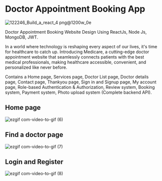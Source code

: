 # Doctor Appointment Booking App 
![122246_Build_a_react_4 png@1200w_0e](https://github.com/josuecross/website-with-node-Express/assets/85675115/152dc666-e6ef-40f9-b887-22680714ebe3)

Doctor Appointment Booking Website Design Using ReactJs, Node Js, MongoDB, JWT. 

In a world where technology is reshaping every aspect of our lives, it's time for healthcare to catch up. Introducing Medicare, a cutting-edge doctor appointment website that seamlessly connects patients with the best medical professionals, making healthcare accessible, convenient, and personalized like never before. 

Contains a Home page, Services page, Doctor List page, Doctor details page, Contact page, Thankyou page, Sign in and Signup page, My account page, Role-based Authentication & Authorization, Review system, Booking system, Payment system, Photo upload system (Complete backend API).

## Home page

![ezgif com-video-to-gif (6)](https://github.com/josuecross/website-with-node-Express/assets/85675115/8fe73d4b-e893-4b43-b42e-744a3f67b522)

## Find a doctor page

![ezgif com-video-to-gif (7)](https://github.com/josuecross/website-with-node-Express/assets/85675115/ab8a5b61-d37c-45ff-8a42-c4d48f641a9d)

## Login and Register

![ezgif com-video-to-gif (8)](https://github.com/josuecross/website-with-node-Express/assets/85675115/dd57586e-dd32-41d7-adb7-0408bbd92f66)
